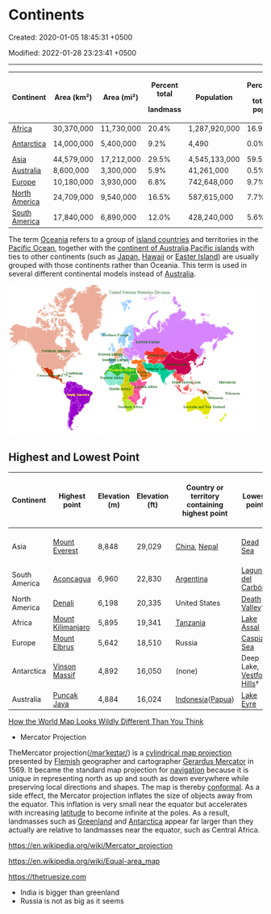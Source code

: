 # Continents

Created: 2020-01-05 18:45:31 +0500

Modified: 2022-01-28 23:23:41 +0500

---

<table style="width:100%;">
<colgroup>
<col style="width: 13%" />
<col style="width: 13%" />
<col style="width: 13%" />
<col style="width: 12%" />
<col style="width: 16%" />
<col style="width: 10%" />
<col style="width: 19%" />
</colgroup>
<thead>
<tr class="header">
<th><strong>Continent</strong></th>
<th><strong>Area (km²)</strong></th>
<th><strong>Area (mi²)</strong></th>
<th><p><strong>Percent total</strong></p>
<p><strong>landmass</strong></p></th>
<th><strong>Population</strong></th>
<th><p><strong>Percent</strong></p>
<p><strong>total pop.</strong></p></th>
<th><p><strong>Most populous</strong></p>
<p><strong>city</strong></p></th>
</tr>
</thead>
<tbody>
<tr>
<td><a href="https://en.wikipedia.org/wiki/Africa">Africa</a></td>
<td>30,370,000</td>
<td>11,730,000</td>
<td>20.4%</td>
<td>1,287,920,000</td>
<td>16.9%</td>
<td><a href="https://en.wikipedia.org/wiki/Lagos">Lagos</a>,<a href="https://en.wikipedia.org/wiki/Nigeria">Nigeria</a></td>
</tr>
<tr>
<td><a href="https://en.wikipedia.org/wiki/Antarctica">Antarctica</a></td>
<td>14,000,000</td>
<td>5,400,000</td>
<td>9.2%</td>
<td>4,490</td>
<td>0.0%</td>
<td><a href="https://en.wikipedia.org/wiki/McMurdo_Station">McMurdo Station</a></td>
</tr>
<tr>
<td><a href="https://en.wikipedia.org/wiki/Asia">Asia</a></td>
<td>44,579,000</td>
<td>17,212,000</td>
<td>29.5%</td>
<td>4,545,133,000</td>
<td>59.5%</td>
<td><a href="https://en.wikipedia.org/wiki/Shanghai">Shanghai</a>,<a href="https://en.wikipedia.org/wiki/China">China</a></td>
</tr>
<tr>
<td><a href="https://en.wikipedia.org/wiki/Australia_(continent)">Australia</a></td>
<td>8,600,000</td>
<td>3,300,000</td>
<td>5.9%</td>
<td>41,261,000</td>
<td>0.5%</td>
<td><a href="https://en.wikipedia.org/wiki/Sydney">Sydney</a>,<a href="https://en.wikipedia.org/wiki/Australia">Australia</a></td>
</tr>
<tr>
<td><a href="https://en.wikipedia.org/wiki/Europe">Europe</a></td>
<td>10,180,000</td>
<td>3,930,000</td>
<td>6.8%</td>
<td>742,648,000</td>
<td>9.7%</td>
<td><a href="https://en.wikipedia.org/wiki/Moscow">Moscow</a>,<a href="https://en.wikipedia.org/wiki/Russia">Russia</a></td>
</tr>
<tr>
<td><a href="https://en.wikipedia.org/wiki/North_America">North America</a></td>
<td>24,709,000</td>
<td>9,540,000</td>
<td>16.5%</td>
<td>587,615,000</td>
<td>7.7%</td>
<td><a href="https://en.wikipedia.org/wiki/Mexico_City">Mexico City</a>,<a href="https://en.wikipedia.org/wiki/Mexico">Mexico</a></td>
</tr>
<tr>
<td><a href="https://en.wikipedia.org/wiki/South_America">South America</a></td>
<td>17,840,000</td>
<td>6,890,000</td>
<td>12.0%</td>
<td>428,240,000</td>
<td>5.6%</td>
<td><a href="https://en.wikipedia.org/wiki/S%C3%A3o_Paulo">São Paulo</a>,<a href="https://en.wikipedia.org/wiki/Brazil">Brazil</a></td>
</tr>
</tbody>
</table>

The term [Oceania](https://en.wikipedia.org/wiki/Oceania) refers to a group of [island countries](https://en.wikipedia.org/wiki/Island_country) and territories in the [Pacific Ocean](https://en.wikipedia.org/wiki/Pacific_Ocean), together with the [continent of Australia](https://en.wikipedia.org/wiki/Australia_(continent)).[Pacific islands](https://en.wikipedia.org/wiki/Pacific_islands) with ties to other continents (such as [Japan](https://en.wikipedia.org/wiki/Japan), [Hawaii](https://en.wikipedia.org/wiki/Hawaii) or [Easter Island](https://en.wikipedia.org/wiki/Easter_Island)) are usually grouped with those continents rather than Oceania. This term is used in several different continental models instead of [Australia](https://en.wikipedia.org/wiki/Australia_(continent)).

![image](media/Continents-image1.png)

## Highest and Lowest Point

| **Continent** | **Highest point**                                                    | **Elevation (m)** | **Elevation (ft)** | **Country or territory containing highest point**                                                              | **Lowest point**                                                            | **Elevation (m)** | **Elevation (ft)** | **Country or territory containing lowest point**                                                                                                                 |
|-------|--------|-------|-------|-----------|---------|-------|-------|---------------|
| Asia          | [Mount Everest](https://en.wikipedia.org/wiki/Mount_Everest)         | 8,848             | 29,029             | [China](https://en.wikipedia.org/wiki/China), [Nepal](https://en.wikipedia.org/wiki/Nepal)                      | [Dead Sea](https://en.wikipedia.org/wiki/Dead_Sea)                          | −427              | −1,401             | [Israel](https://en.wikipedia.org/wiki/Israel), [Jordan](https://en.wikipedia.org/wiki/Jordan) and [Palestine](https://en.wikipedia.org/wiki/State_of_Palestine) |
| South America | [Aconcagua](https://en.wikipedia.org/wiki/Aconcagua)                 | 6,960             | 22,830             | [Argentina](https://en.wikipedia.org/wiki/Argentina)                                                           | [Laguna del Carbón](https://en.wikipedia.org/wiki/Laguna_del_Carb%C3%B3n)   | −105              | −344               | [Argentina](https://en.wikipedia.org/wiki/Argentina)                                                                                                             |
| North America | [Denali](https://en.wikipedia.org/wiki/Denali)                       | 6,198             | 20,335             | United States                                                                                                  | [Death Valley](https://en.wikipedia.org/wiki/Death_Valley)†                | −86               | −282               | United States                                                                                                                                                    |
| Africa        | [Mount Kilimanjaro](https://en.wikipedia.org/wiki/Mount_Kilimanjaro) | 5,895             | 19,341             | [Tanzania](https://en.wikipedia.org/wiki/Tanzania)                                                             | [Lake Assal](https://en.wikipedia.org/wiki/Lake_Assal_(Djibouti))           | −155              | −509               | [Djibouti](https://en.wikipedia.org/wiki/Djibouti)                                                                                                               |
| Europe        | [Mount Elbrus](https://en.wikipedia.org/wiki/Mount_Elbrus)           | 5,642             | 18,510             | Russia                                                                                                         | [Caspian Sea](https://en.wikipedia.org/wiki/Caspian_Sea)                    | −28               | −92                | Russia                                                                                                                                                           |
| Antarctica    | [Vinson Massif](https://en.wikipedia.org/wiki/Vinson_Massif)         | 4,892             | 16,050             | (none)                                                                                                         | Deep Lake, [Vestfold Hills](https://en.wikipedia.org/wiki/Vestfold_Hills)† | −50               | −160               | (none)                                                                                                                                                           |
| Australia     | [Puncak Jaya](https://en.wikipedia.org/wiki/Puncak_Jaya)             | 4,884             | 16,024             | [Indonesia](https://en.wikipedia.org/wiki/Indonesia)([Papua](https://en.wikipedia.org/wiki/Papua_(province))) | [Lake Eyre](https://en.wikipedia.org/wiki/Lake_Eyre)                        | −15               | −49                | Australia                                                                                                                                                        |

[How the World Map Looks Wildly Different Than You Think](https://youtu.be/lPNrtjboISg)

- Mercator Projection

TheMercator projection([/mərˈkeɪtər/](https://en.wikipedia.org/wiki/Help:IPA/English)) is a [cylindrical map projection](https://en.wikipedia.org/wiki/Cylindrical_map_projection) presented by [Flemish](https://en.wikipedia.org/wiki/Flemish_people) geographer and cartographer [Gerardus Mercator](https://en.wikipedia.org/wiki/Gerardus_Mercator) in 1569. It became the standard map projection for [navigation](https://en.wikipedia.org/wiki/Navigation) because it is unique in representing north as up and south as down everywhere while preserving local directions and shapes. The map is thereby [conformal](https://en.wikipedia.org/wiki/Conformal_map_projection). As a side effect, the Mercator projection inflates the size of objects away from the equator. This inflation is very small near the equator but accelerates with increasing [latitude](https://en.wikipedia.org/wiki/Latitude) to become infinite at the poles. As a result, landmasses such as [Greenland](https://en.wikipedia.org/wiki/Greenland) and [Antarctica](https://en.wikipedia.org/wiki/Antarctica) appear far larger than they actually are relative to landmasses near the equator, such as Central Africa.

<https://en.wikipedia.org/wiki/Mercator_projection>

<https://en.wikipedia.org/wiki/Equal-area_map>

<https://thetruesize.com>

- India is bigger than greenland
- Russia is not as big as it seems

